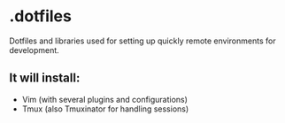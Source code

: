 .dotfiles
=========

Dotfiles and libraries used for setting up quickly remote environments for development.

## It will install:
* Vim (with several plugins and configurations)
* Tmux (also Tmuxinator for handling sessions)
